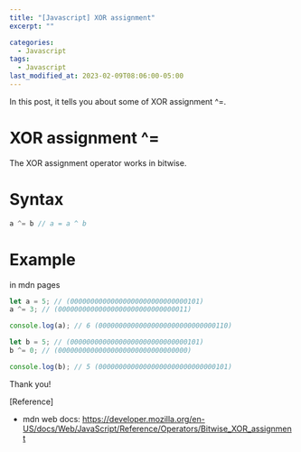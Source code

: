 ```yaml
---
title: "[Javascript] XOR assignment"
excerpt: ""

categories:
  - Javascript
tags:
  - Javascript
last_modified_at: 2023-02-09T08:06:00-05:00
---
```


In this post, it tells you about some of XOR assignment &#94;&#61;.

# XOR assignment &#94;&#61;

The XOR assignment operator works in bitwise. 

# Syntax

```javascript
a ^= b // a = a ^ b
```

# Example 
in mdn pages

```javascript
let a = 5; // (00000000000000000000000000000101)
a ^= 3; // (00000000000000000000000000000011)

console.log(a); // 6 (00000000000000000000000000000110)

let b = 5; // (00000000000000000000000000000101)
b ^= 0; // (00000000000000000000000000000000)

console.log(b); // 5 (00000000000000000000000000000101)
```

Thank you!

[Reference]

- mdn web docs: <https://developer.mozilla.org/en-US/docs/Web/JavaScript/Reference/Operators/Bitwise_XOR_assignment>
